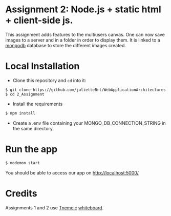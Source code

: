 # Assignment 2: Node.js + static html + client-side js.

This assignment adds features to the multiusers canvas. One can now save images to a server and in a folder in order to display them.
It is linked to a [mongodb](https://www.mongodb.com/cloud/atlas) database to store the different images created.

# Local Installation

* Clone this repository and `cd` into it:
```
$ git clone https://github.com/julietteBrt/WebApplicationArchitectures
$ cd 2_Assignment
```
* Install the requirements
```bash
$ npm install
```

* Create a .env file containing your MONGO_DB_CONNECTION_STRING in the same directory.

# Run the app

```bash
$ nodemon start
```

You should be able to access our app on [http://localhost:5000/](http://localhost:5000/)

# Credits

Assignments 1 and 2 use [Tnemelc](https://github.com/Tnemlec) [whiteboard](https://github.com/Tnemlec/Whiteboard).
